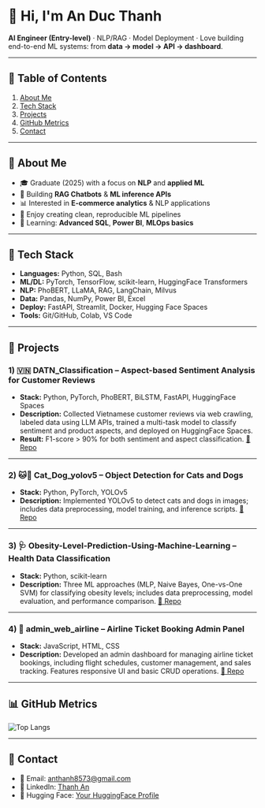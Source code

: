 # 👋 Hi, I'm **An Duc Thanh**

**AI Engineer (Entry-level)** · NLP/RAG · Model Deployment ·
Love building end-to-end ML systems: from **data → model → API → dashboard**.

---

## 📜 Table of Contents

1. [About Me](#-about-me)
2. [Tech Stack](#-tech-stack)
3. [Projects](#-projects)
4. [GitHub Metrics](#-github-metrics)
5. [Contact](#-contact)

---

## 🧭 About Me

* 🎓 Graduate (2025) with a focus on **NLP** and **applied ML**
* 🔭 Building **RAG Chatbots** & **ML inference APIs**
* 📊 Interested in **E-commerce analytics** & NLP applications
* 🧪 Enjoy creating clean, reproducible ML pipelines
* 🌱 Learning: **Advanced SQL**, **Power BI**, **MLOps basics**

---

## 🧰 Tech Stack

* **Languages:** Python, SQL, Bash
* **ML/DL:** PyTorch, TensorFlow, scikit-learn, HuggingFace Transformers
* **NLP:** PhoBERT, LLaMA, RAG, LangChain, Milvus
* **Data:** Pandas, NumPy, Power BI, Excel
* **Deploy:** FastAPI, Streamlit, Docker, Hugging Face Spaces
* **Tools:** Git/GitHub, Colab, VS Code

---

## 🚀 Projects

### 1) 🇻🇳 **DATN\_Classification** – Aspect-based Sentiment Analysis for Customer Reviews

* **Stack:** Python, PyTorch, PhoBERT, BiLSTM, FastAPI, HuggingFace Spaces
* **Description:** Collected Vietnamese customer reviews via web crawling, labeled data using LLM APIs, trained a multi-task model to classify sentiment and product aspects, and deployed on HuggingFace Spaces.
* **Result:** F1-score > 90% for both sentiment and aspect classification.
[🔗 Repo](https://github.com/ThanhDT127/DATN_Classification)

---

### 2) 🐱🐶 **Cat\_Dog\_yolov5** – Object Detection for Cats and Dogs

* **Stack:** Python, PyTorch, YOLOv5
* **Description:** Implemented YOLOv5 to detect cats and dogs in images; includes data preprocessing, model training, and inference scripts.
[🔗 Repo](https://github.com/ThanhDT127/Cat_Dog_yolov5)

---

### 3) 🩺 **Obesity-Level-Prediction-Using-Machine-Learning** – Health Data Classification

* **Stack:** Python, scikit-learn
* **Description:** Three ML approaches (MLP, Naive Bayes, One-vs-One SVM) for classifying obesity levels; includes data preprocessing, model evaluation, and performance comparison.
[🔗 Repo](https://github.com/ThanhDT127/Obesity-Level-Prediction-Using-Machine-Learning)

---

### 4) 🛫 **admin\_web\_airline** – Airline Ticket Booking Admin Panel

* **Stack:** JavaScript, HTML, CSS
* **Description:** Developed an admin dashboard for managing airline ticket bookings, including flight schedules, customer management, and sales tracking. Features responsive UI and basic CRUD operations.
[🔗 Repo](https://github.com/ThanhDT127/admin_web_airline)

---

## 📊 GitHub Metrics
![Top Langs](https://github-readme-stats.vercel.app/api/top-langs/?username=ThanhDT127\&layout=compact)

---

## 🤝 Contact

* 📧 Email: [anthanh8573@gmail.com](mailto:anthanh8573@gmail.com)
* 💼 LinkedIn: [Thanh An](https://www.linkedin.com/in/thanh-an-3b59bb28b/)
* 🤗 Hugging Face: [Your HuggingFace Profile](https://huggingface.co/your-handle)
